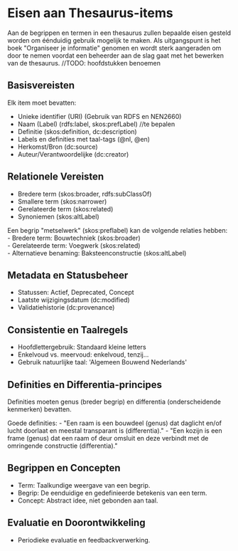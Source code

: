 # Eisen aan Thesaurus-items
Aan de begrippen en termen in een thesaurus zullen bepaalde eisen gesteld worden om éénduidig gebruik mogelijk te maken.
Als uitgangspunt is het boek "Organiseer je informatie" genomen en wordt sterk aangeraden om door te nemen voordat een beheerder aan de slag gaat met het bewerken van de thesaurus.
//TODO: hoofdstukken benoemen

## Basisvereisten
Elk item moet bevatten:
- Unieke identifier (URI) (Gebruik van RDFS en NEN2660)
- Naam (Label) (rdfs:label, skos:prefLabel) //te bepalen
- Definitie (skos:definition, dc:description)
- Labels en definities met taal-tags (@nl, @en)
- Herkomst/Bron (dc:source)
- Auteur/Verantwoordelijke (dc:creator)

## Relationele Vereisten
- Bredere term (skos:broader, rdfs:subClassOf)
- Smallere term (skos:narrower)
- Gerelateerde term (skos:related)
- Synoniemen (skos:altLabel)
<p class="note" title="Voorbeeld">
Een begrip "metselwerk" (skos:preflabel) kan de volgende relaties hebben:<br>
- Bredere term: Bouwtechniek (skos:broader)<br>
- Gerelateerde term: Voegwerk (skos:related)<br>
- Alternatieve benaming: Baksteenconstructie (skos:altLabel)<br>
</p>

## Metadata en Statusbeheer
- Statussen: Actief, Deprecated, Concept
- Laatste wijzigingsdatum (dc:modified)
- Validatiehistorie (dc:provenance)
## Consistentie en Taalregels
- Hoofdlettergebruik: Standaard kleine letters
- Enkelvoud vs. meervoud: enkelvoud, tenzij...
- Gebruik natuurlijke taal: 'Algemeen Bouwend Nederlands'
## Definities en Differentia-principes
Definities moeten genus (breder begrip) en differentia (onderscheidende kenmerken) bevatten.
<p class="note" title="Voorbeeld">
Goede definities:
- "Een raam is een bouwdeel (genus) dat daglicht en/of lucht doorlaat en meestal transparant is (differentia)."
- "Een kozijn is een frame (genus) dat een raam of deur omsluit en deze verbindt met de omringende constructie (differentia)."
</p>

## Begrippen en Concepten
- Term: Taalkundige weergave van een begrip.
- Begrip: De eenduidige en gedefinieerde betekenis van een term.
- Concept: Abstract idee, niet gebonden aan taal.
## Evaluatie en Doorontwikkeling
- Periodieke evaluatie en feedbackverwerking.


